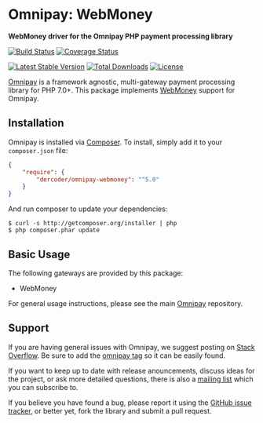 # Omnipay: WebMoney

**WebMoney driver for the Omnipay PHP payment processing library**

[![Build Status](https://app.travis-ci.com/dercoder/omnipay-webmoney.svg?branch=master)](https://app.travis-ci.com/github/dercoder/omnipay-webmoney)
[![Coverage Status](https://coveralls.io/repos/dercoder/omnipay-webmoney/badge.svg?branch=master&service=github)](https://coveralls.io/github/dercoder/omnipay-webmoney?branch=master)

[![Latest Stable Version](https://img.shields.io/packagist/v/dercoder/omnipay-webmoney)](https://packagist.org/packages/dercoder/omnipay-webmoney)
[![Total Downloads](https://img.shields.io/packagist/dt/dercoder/omnipay-webmoney)](https://packagist.org/packages/dercoder/omnipay-webmoney)
[![License](https://img.shields.io/packagist/l/dercoder/omnipay-webmoney)](https://packagist.org/packages/dercoder/omnipay-webmoney)

[Omnipay](https://github.com/omnipay/omnipay) is a framework agnostic, multi-gateway payment
processing library for PHP 7.0+. This package implements [WebMoney](https://www.webmoney.az) support for Omnipay.

## Installation

Omnipay is installed via [Composer](http://getcomposer.org/). To install, simply add it
to your `composer.json` file:

```json
{
    "require": {
        "dercoder/omnipay-webmoney": "^5.0"
    }
}
```

And run composer to update your dependencies:

    $ curl -s http://getcomposer.org/installer | php
    $ php composer.phar update

## Basic Usage

The following gateways are provided by this package:

* WebMoney

For general usage instructions, please see the main [Omnipay](https://github.com/omnipay/omnipay)
repository.

## Support

If you are having general issues with Omnipay, we suggest posting on
[Stack Overflow](http://stackoverflow.com/). Be sure to add the
[omnipay tag](http://stackoverflow.com/questions/tagged/omnipay) so it can be easily found.

If you want to keep up to date with release anouncements, discuss ideas for the project,
or ask more detailed questions, there is also a [mailing list](https://groups.google.com/forum/#!forum/omnipay) which
you can subscribe to.

If you believe you have found a bug, please report it using the [GitHub issue tracker](https://github.com/dercoder/omnipay-webmoney/issues),
or better yet, fork the library and submit a pull request.
